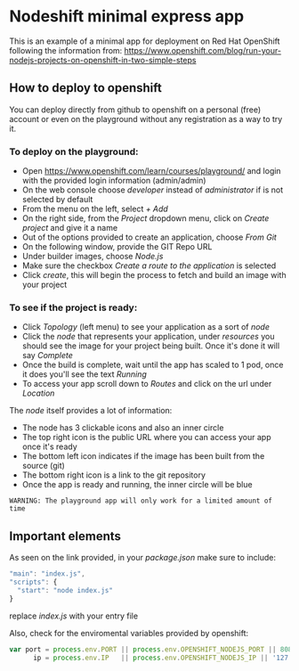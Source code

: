 # Nodeshift minimal express app

This is an example of a minimal app for deployment on Red Hat OpenShift following the information from:
https://www.openshift.com/blog/run-your-nodejs-projects-on-openshift-in-two-simple-steps

## How to deploy to openshift
You can deploy directly from github to openshift on a personal (free) account or even on the playground without any registration as a way to try it.

### To deploy on the playground:
* Open https://www.openshift.com/learn/courses/playground/ and login with the provided login information (admin/admin)
* On the web console choose _developer_ instead of _administrator_ if is not selected by default
* From the menu on the left, select _+ Add_ 
* On the right side, from the _Project_ dropdown menu, click on _Create project_ and give it a name
* Out of the options provided to create an application, choose _From Git_
* On the following window, provide the GIT Repo URL
* Under builder images, choose _Node.js_
* Make sure the checkbox _Create a route to the application_ is selected
* Click _create_, this will begin the process to fetch and build an image with your project


### To see if the project is ready:
* Click _Topology_ (left menu) to see your application as a sort of _node_
* Click the _node_ that represents your application, under _resources_ you should see the image for your project being built. Once it's done it will say _Complete_
* Once the build is complete, wait until the app has scaled to 1 pod, once it does you'll see the text _Running_
* To access your app scroll down to _Routes_ and click on the url under _Location_

The _node_ itself provides a lot of information: 
* The node has 3 clickable icons and also an inner circle
* The top right icon is the public URL where you can access your app once it's ready
* The bottom left icon indicates if the image has been built from the source (git)
* The bottom right icon is a link to the git repository
* Once the app is ready and running, the inner circle will be blue

```
WARNING: The playground app will only work for a limited amount of time
```

## Important elements

As seen on the link provided, in your _package.json_ make sure to include:
```javascript
"main": "index.js",
"scripts": {
  "start": "node index.js"
}
```
replace _index.js_ with your entry file
  
 Also, check for the enviromental variables provided by openshift:
 ```js
var port = process.env.PORT || process.env.OPENSHIFT_NODEJS_PORT || 8080,
       ip = process.env.IP   || process.env.OPENSHIFT_NODEJS_IP || '127.0.0.1'
 ```
